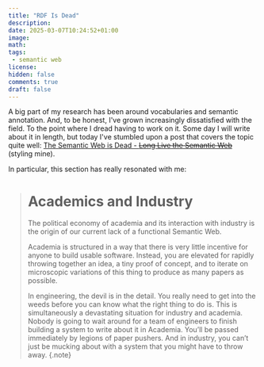 ```yaml
---
title: "RDF Is Dead"
description: 
date: 2025-03-07T10:24:52+01:00
image: 
math: 
tags:
 - semantic web
license: 
hidden: false
comments: true
draft: false
---
```


A big part of my research has been around vocabularies and semantic annotation.
And, to be honest, I've grown increasingly dissatisfied with the field.
To the point where I dread having to work on it.
Some day I will write about it in length, but today I've stumbled upon a post that covers the topic quite well: [The Semantic Web is Dead - ~~Long Live the Semantic Web~~](https://terminusdb.com/blog/the-semantic-web-is-dead/) (styling mine).

In particular, this section has really resonated with me:

># Academics and Industry
>
>The political economy of academia and its interaction with industry is the origin of our current lack of a functional Semantic Web.
>
>Academia is structured in a way that there is very little incentive for anyone to build usable software. Instead, you are elevated for rapidly throwing together an idea, a tiny proof of concept, and to iterate on microscopic variations of this thing to produce as many papers as possible.
>
> In engineering, the devil is in the detail. You really need to get into the weeds before you can know what the right thing to do is. This is simultaneously a devastating situation for industry and academia. Nobody is going to wait around for a team of engineers to finish building a system to write about it in Academia. You’ll be passed immediately by legions of paper pushers. And in industry, you can’t just be mucking about with a system that you might have to throw away.
{.note}
